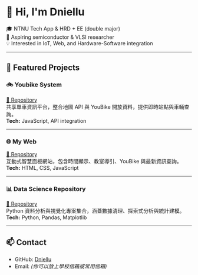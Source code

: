 # 👋 Hi, I'm Dniellu

🎓 NTNU Tech App & HRD + EE (double major)  
🔬 Aspiring semiconductor & VLSI researcher  
💡 Interested in IoT, Web, and Hardware-Software integration  

---

## 🔗 Featured Projects

### 🚲 Youbike System
[🔗 Repository](https://github.com/Dniellu/YoubikeWeb)  
共享單車資訊平台，整合地圖 API 與 YouBike 開放資料，提供即時站點與車輛查詢。  
**Tech:** JavaScript, API integration  

---

### 🌐 My Web
[🔗 Repository](https://github.com/Dniellu/My-web)  
互動式智慧面板網站，包含時間顯示、教室導引、YouBike 與最新資訊查詢。  
**Tech:** HTML, CSS, JavaScript  

---

### 📊 Data Science Repository
[🔗 Repository](https://github.com/Dniellu/Dniellu-Data-Science-Repository)  
Python 資料分析與視覺化專案集合，涵蓋數據清理、探索式分析與統計建模。  
**Tech:** Python, Pandas, Matplotlib  

---

## 📫 Contact
- GitHub: [Dniellu](https://github.com/Dniellu)  
- Email: *(你可以放上學校信箱或常用信箱)*

